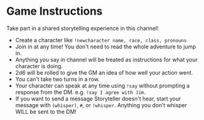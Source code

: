 # Game Instructions

Take part in a shared storytelling experience in this channel!

- Create a character like `!newcharacter name, race, class, pronouns`
- Join in at any time! You don't need to read the whole adventure to jump in.
- Anything you say in channel will be treated as instructions for what your character is doing.
- 2d6 will be rolled to give the GM an idea of how well your action went.
- You can't take two turns in a row.
- Your character can speak at any time using `!say` without prompting a response from the DM. e.g. `!say I agree with Jim.`
- If you want to send a message Storyteller doesn't hear, start your message with `(whisper)`, `#`, or `!whisper`. Anything you don't whisper WILL be sent to the DM!

